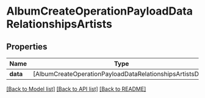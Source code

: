 # AlbumCreateOperationPayloadDataRelationshipsArtists

## Properties
Name | Type | Description | Notes
------------ | ------------- | ------------- | -------------
**data** | [AlbumCreateOperationPayloadDataRelationshipsArtistsData] |  | 

[[Back to Model list]](../README.md#documentation-for-models) [[Back to API list]](../README.md#documentation-for-api-endpoints) [[Back to README]](../README.md)


